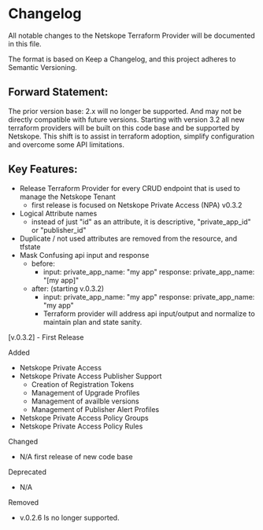 # Changelog

All notable changes to the Netskope Terraform Provider will be documented in this file.

The format is based on Keep a Changelog, and this project adheres to Semantic Versioning.

## Forward Statement:
The prior version base: 2.x will no longer be supported. And may not be directly compatible with future versions.
Starting with version 3.2 all new terraform providers will be built on this code base and be supported by Netskope.
This shift is to assist in terraform adoption, simplify configuration and overcome some API limitations.

## Key Features:
- Release Terraform Provider for every CRUD endpoint that is used to manage the Netskope Tenant
    - first release is focused on Netskope Private Access (NPA) v0.3.2
- Logical Attribute names 
    - instead of just "id" as an attribute, it is descriptive, "private_app_id" or "publisher_id"
- Duplicate / not used attributes are removed from the resource, and tfstate
- Mask Confusing api input and response
    - before:
        - input: private_app_name: "my app" response: private_app_name: "[my app]"
    - after: (starting v.0.3.2)
        - input: private_app_name: "my app" response: private_app_name: "my app" 
        - Terraform provider will address api input/output and normalize to maintain plan and state sanity.


[v.0.3.2] - First Release

Added
- Netskope Private Access
- Netskope Private Access Publisher Support
    - Creation of Registration Tokens
    - Management of Upgrade Profiles
    - Management of availble versions
    - Management of Publisher Alert Profiles
- Netskope Private Access Policy Groups
- Netskope Private Access Policy Rules 

Changed
 - N/A first release of new code base

Deprecated
- N/A

Removed
- v.0.2.6 Is no longer supported.


